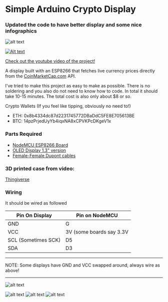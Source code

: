 # Simple Arduino Crypto Display

### Updated the code to have better display and some nice infographics

![alt text](https://i.imgur.com/QcoTabI.png "Display")

[![Alt text](https://img.youtube.com/vi/2IRsOFaWfho/0.jpg)](https://www.youtube.com/watch?v=2IRsOFaWfho)

[Check out the youtube video of the project!](https://www.youtube.com/watch?v=2IRsOFaWfho)

A display built with an ESP8266 that fetches live currency prices directly from the [CoinMarketCap.com](CoinMarketCap.com) API.

I've tried to make this project as easy to make as possible. There is no soldering and you also do not need to know how to code. In total it should take 10-15 minutes. The total cost is also only about $8 or so.

Crypto Wallets (If you feel like tipping, obviously no need to!)
* ETH: 0x8b4334dc87d2231745772DBaDdC5FE8E705613BE
* BTC: 14pzPrjedUyYb4iqxNA8xCPVKPcDKgeV1x

### Parts Required

* [NodeMCU ESP8266 Board](http://s.click.aliexpress.com/e/ayNNnYN)
* [OLED Display 1.3" version](http://s.click.aliexpress.com/e/EqByrzb)
* [Female-Female Dupont cables](http://s.click.aliexpress.com/e/2nq7AuR)


### 3D printed case from video:
[Thingiverse](https://www.thingiverse.com/thing:2539435)


### Wiring 

It should be wired as followed

| Pin On Display| Pin on NodeMCU |
| ------------- |----------------|
| GND     | G |
| VCC     | 3V (some boards say 3.3V |
| SCL (Sometimes SCK)    | D5 |
| SDA     | D3 |

---

NOTE: Some displays have GND and VCC swapped around, always wire as above!

---
![alt text](https://i.imgur.com/jaC6E2S.jpg?1 "Warning")


![alt text](https://i.imgur.com/OrTd5SX.jpg "Wiring")
![alt text](https://i.imgur.com/0pLIPvH.png "Wiring to Screen")
![alt text](https://i.imgur.com/xgvBrwZ.png "Wiring to Board")
